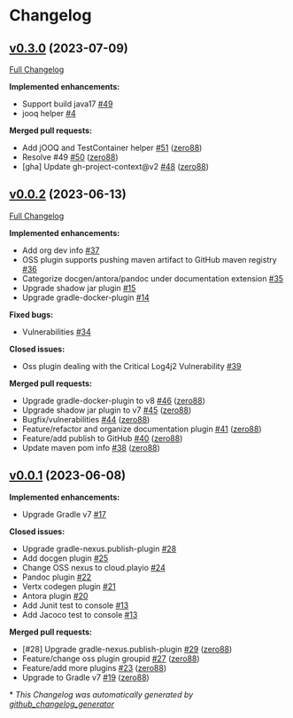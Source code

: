 # Changelog

## [v0.3.0](https://github.com/play-iot/gradle-plugin/tree/v0.3.0) (2023-07-09)

[Full Changelog](https://github.com/play-iot/gradle-plugin/compare/v0.0.2...v0.3.0)

**Implemented enhancements:**

- Support build java17 [\#49](https://github.com/play-iot/gradle-plugin/issues/49)
- jooq helper [\#4](https://github.com/play-iot/gradle-plugin/issues/4)

**Merged pull requests:**

- Add jOOQ and TestContainer helper [\#51](https://github.com/play-iot/gradle-plugin/pull/51) ([zero88](https://github.com/zero88))
- Resolve \#49 [\#50](https://github.com/play-iot/gradle-plugin/pull/50) ([zero88](https://github.com/zero88))
- \[gha\] Update gh-project-context@v2 [\#48](https://github.com/play-iot/gradle-plugin/pull/48) ([zero88](https://github.com/zero88))

## [v0.0.2](https://github.com/play-iot/gradle-plugin/tree/v0.0.2) (2023-06-13)

[Full Changelog](https://github.com/play-iot/gradle-plugin/compare/v0.0.1...v0.0.2)

**Implemented enhancements:**

- Add org dev info [\#37](https://github.com/play-iot/gradle-plugin/issues/37)
- OSS plugin supports pushing maven artifact to GitHub maven registry [\#36](https://github.com/play-iot/gradle-plugin/issues/36)
- Categorize docgen/antora/pandoc under documentation extension  [\#35](https://github.com/play-iot/gradle-plugin/issues/35)
- Upgrade shadow jar plugin [\#15](https://github.com/play-iot/gradle-plugin/issues/15)
- Upgrade gradle-docker-plugin [\#14](https://github.com/play-iot/gradle-plugin/issues/14)

**Fixed bugs:**

- Vulnerabilities [\#34](https://github.com/play-iot/gradle-plugin/issues/34)

**Closed issues:**

- Oss plugin dealing with the Critical Log4j2 Vulnerability [\#39](https://github.com/play-iot/gradle-plugin/issues/39)

**Merged pull requests:**

- Upgrade gradle-docker-plugin to v8 [\#46](https://github.com/play-iot/gradle-plugin/pull/46) ([zero88](https://github.com/zero88))
- Upgrade shadow jar plugin to v7 [\#45](https://github.com/play-iot/gradle-plugin/pull/45) ([zero88](https://github.com/zero88))
- Bugfix/vulnerabilities [\#44](https://github.com/play-iot/gradle-plugin/pull/44) ([zero88](https://github.com/zero88))
- Feature/refactor and organize documentation plugin [\#41](https://github.com/play-iot/gradle-plugin/pull/41) ([zero88](https://github.com/zero88))
- Feature/add publish to GitHub [\#40](https://github.com/play-iot/gradle-plugin/pull/40) ([zero88](https://github.com/zero88))
- Update maven pom info [\#38](https://github.com/play-iot/gradle-plugin/pull/38) ([zero88](https://github.com/zero88))

## [v0.0.1](https://github.com/play-iot/gradle-plugin/tree/v0.0.1) (2023-06-08)

**Implemented enhancements:**

- Upgrade Gradle v7 [\#17](https://github.com/play-iot/gradle-plugin/issues/17)

**Closed issues:**

- Upgrade gradle-nexus.publish-plugin [\#28](https://github.com/play-iot/gradle-plugin/issues/28)
- Add docgen plugin [\#25](https://github.com/play-iot/gradle-plugin/issues/25)
- Change OSS nexus to cloud.playio [\#24](https://github.com/play-iot/gradle-plugin/issues/24)
- Pandoc plugin [\#22](https://github.com/play-iot/gradle-plugin/issues/22)
- Vertx codegen plugin [\#21](https://github.com/play-iot/gradle-plugin/issues/21)
- Antora plugin [\#20](https://github.com/play-iot/gradle-plugin/issues/20)
- Add Junit test to console [#13](https://github.com/play-iot/gradle-plugin/issues/13)
- Add Jacoco test to console [#13](https://github.com/play-iot/gradle-plugin/issues/13)

**Merged pull requests:**

- \[\#28\] Upgrade gradle-nexus.publish-plugin [\#29](https://github.com/play-iot/gradle-plugin/pull/29) ([zero88](https://github.com/zero88))
- Feature/change oss plugin groupid [\#27](https://github.com/play-iot/gradle-plugin/pull/27) ([zero88](https://github.com/zero88))
- Feature/add more plugins [\#23](https://github.com/play-iot/gradle-plugin/pull/23) ([zero88](https://github.com/zero88))
- Upgrade to Gradle v7 [\#19](https://github.com/play-iot/gradle-plugin/pull/19) ([zero88](https://github.com/zero88))



\* *This Changelog was automatically generated by [github_changelog_generator](https://github.com/github-changelog-generator/github-changelog-generator)*
